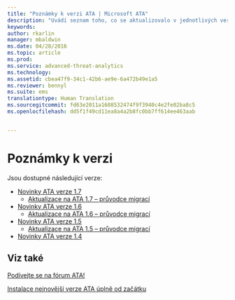 ```yaml
---
title: "Poznámky k verzi ATA | Microsoft ATA"
description: "Uvádí seznam toho, co se aktualizovalo v jednotlivých verzích, a také známé problémy a průvodce migrací."
keywords: 
author: rkarlin
manager: mbaldwin
ms.date: 04/28/2016
ms.topic: article
ms.prod: 
ms.service: advanced-threat-analytics
ms.technology: 
ms.assetid: cbea47f9-34c1-42b6-ae9e-6a472b49e1a5
ms.reviewer: bennyl
ms.suite: ems
translationtype: Human Translation
ms.sourcegitcommit: fd63e2011a1608532474f9f3940c4e2fe02ba8c5
ms.openlocfilehash: dd5f1f49cd11ea8a4a2b8fc0bb7ff614ee463aab


---
```


# Poznámky k verzi
Jsou dostupné následující verze:

- [Novinky ATA verze 1.7](whats-new-version-1.7.md)
   - [Aktualizace na ATA 1.7 – průvodce migrací](/advanced-threat-analytics/understand-explore/ata-update-1.7-migration-guide)
- [Novinky ATA verze 1.6](whats-new-version-1.6.md)
   - [Aktualizace na ATA 1.6 – průvodce migrací](/advanced-threat-analytics/understand-explore/ata-update-1.6-migration-guide)
- [Novinky ATA verze 1.5](whats-new-version-1.5.md)
   - [Aktualizace na ATA 1.5 – průvodce migrací](/advanced-threat-analytics/understand-explore/ata-update-1.5-migration-guide)
- [Novinky ATA verze 1.4](whats-new-version-1.4.md)

## Viz také
[Podívejte se na fórum ATA!](https://social.technet.microsoft.com/Forums/security/home?forum=mata)

[Instalace nejnovější verze ATA úplně od začátku](/advanced-threat-analytics/deploy-use/install-ata)



<!--HONumber=Aug16_HO5-->


